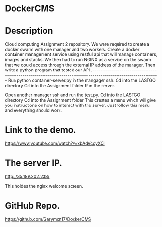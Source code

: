 # DockerCMS

# Description
Cloud computing Assignment 2 repository. We were required to create a docker swarm with one manager and two workers. Create a docker container management service using restful api that will manage containers, images and stacks. We then had to run NGINX as a service on the swarm that we could access through the external IP address of the manager. Then write a python program that tested our API .----------------------------------------------------------------------------------------------------------------
Run python container-server.py in the mangager ssh.
Cd into the LASTGO directory
Cd into the Assignment folder
Run the server.

Open another manager ssh and run the test.py.
Cd into the LASTGO directory
Cd into the Assignment folder
This creates a menu which will give you instructions on how to interact with the server.
Just follow this menu and everything should work.

# Link to the demo.
https://www.youtube.com/watch?v=xbAdVccyXQI


# The server IP.
http://35.189.202.238/  

This holdes the nginx welcome screen.



# GitHub Repo.
https://github.com/Garymcn17/DockerCMS

